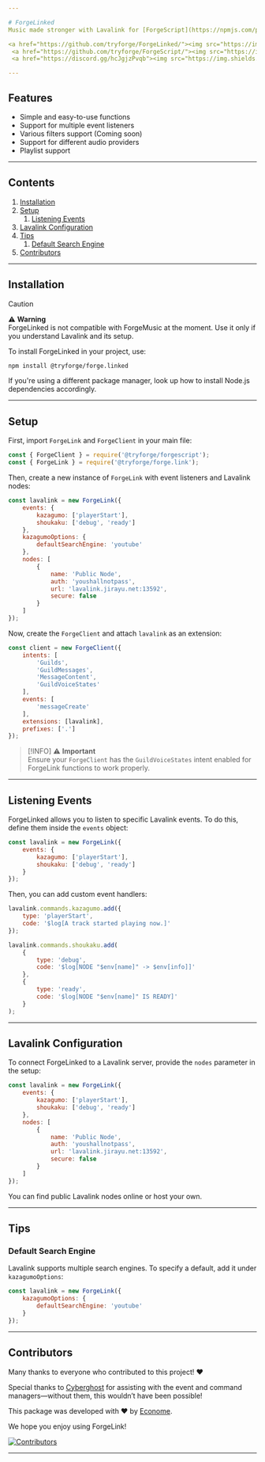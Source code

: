 ```yaml
---

# ForgeLinked  
Music made stronger with Lavalink for [ForgeScript](https://npmjs.com/package/@tryforge/forgescript).  

<a href="https://github.com/tryforge/ForgeLinked/"><img src="https://img.shields.io/github/package-json/v/tryforge/ForgeLinked/main?label=@tryforge/forge.linked&color=5c16d4" alt="@tryforge/forge.linked"></a>
 <a href="https://github.com/tryforge/ForgeScript/"><img src="https://img.shields.io/github/package-json/v/tryforge/ForgeScript/main?label=@tryforge/forgescript&color=5c16d4" alt="@tryforge/forgescript"></a>
 <a href="https://discord.gg/hcJgjzPvqb"><img src="https://img.shields.io/discord/739934735387721768?logo=discord" alt="Discord"></a>

---
```


## Features  
- Simple and easy-to-use functions  
- Support for multiple event listeners  
- Various filters support (Coming soon)  
- Support for different audio providers  
- Playlist support  

---

## Contents  
1. [Installation](#installation)  
2. [Setup](#setup)  
    1. [Listening Events](#listening-events)  
3. [Lavalink Configuration](#lavalink-configuration)  
4. [Tips](#tips)  
    1. [Default Search Engine](#default-search-engine)  
5. [Contributors](#contributors)  

---

## Installation  

> [!CAUTION]
> ⚠️ **Warning**  
> ForgeLinked is not compatible with ForgeMusic at the moment. Use it only if you understand Lavalink and its setup.  

To install ForgeLinked in your project, use:  

```bash
npm install @tryforge/forge.linked
```  

If you're using a different package manager, look up how to install Node.js dependencies accordingly.  

---

## Setup  

First, import `ForgeLink` and `ForgeClient` in your main file:  

```js
const { ForgeClient } = require('@tryforge/forgescript');
const { ForgeLink } = require('@tryforge/forge.link');
```  

Then, create a new instance of `ForgeLink` with event listeners and Lavalink nodes:  

```js
const lavalink = new ForgeLink({
    events: {
        kazagumo: ['playerStart'],
        shoukaku: ['debug', 'ready']
    },
    kazagumoOptions: {
        defaultSearchEngine: 'youtube'
    },
    nodes: [
        {
            name: 'Public Node',
            auth: 'youshallnotpass',
            url: 'lavalink.jirayu.net:13592',
            secure: false
        }
    ]
});
```  

Now, create the `ForgeClient` and attach `lavalink` as an extension:  

```js
const client = new ForgeClient({
    intents: [
        'Guilds',
        'GuildMessages',
        'MessageContent',
        'GuildVoiceStates'
    ],
    events: [
        'messageCreate'
    ],
    extensions: [lavalink],
    prefixes: ['.']
});
```  

>[!INFO]
> ⚠️ **Important**  
> Ensure your `ForgeClient` has the `GuildVoiceStates` intent enabled for ForgeLink functions to work properly.  

---

## Listening Events  

ForgeLinked allows you to listen to specific Lavalink events. To do this, define them inside the `events` object:  

```js
const lavalink = new ForgeLink({
    events: {
        kazagumo: ['playerStart'],
        shoukaku: ['debug', 'ready']
    }
});
```  

Then, you can add custom event handlers:  

```js
lavalink.commands.kazagumo.add({
    type: 'playerStart',
    code: '$log[A track started playing now.]'
});

lavalink.commands.shoukaku.add(
    {
        type: 'debug',
        code: '$log[NODE "$env[name]" -> $env[info]]'
    },
    {
        type: 'ready',
        code: '$log[NODE "$env[name]" IS READY]'
    }
);
```  

---

## Lavalink Configuration  

To connect ForgeLinked to a Lavalink server, provide the `nodes` parameter in the setup:  

```js
const lavalink = new ForgeLink({
    events: {
        kazagumo: ['playerStart'],
        shoukaku: ['debug', 'ready']
    },
    nodes: [
        {
            name: 'Public Node',
            auth: 'youshallnotpass',
            url: 'lavalink.jirayu.net:13592',
            secure: false
        }
    ]
});
```  

You can find public Lavalink nodes online or host your own.  

---

## Tips  

### Default Search Engine  

Lavalink supports multiple search engines. To specify a default, add it under `kazagumoOptions`:  

```js
const lavalink = new ForgeLink({
    kazagumoOptions: {
        defaultSearchEngine: 'youtube'
    }
});
```  

---

## Contributors  

Many thanks to everyone who contributed to this project! ❤️  

Special thanks to [Cyberghost](https://github.com/Cyberghxst) for assisting with the event and command managers—without them, this wouldn’t have been possible!  

This package was developed with ♥️ by [Econome](https://discord.com/users/838105973985771520).  

We hope you enjoy using ForgeLink!  

[![Contributors](https://contrib.rocks/image?repo=tryforge/ForgeLinked)](https://github.com/tryforge/ForgeLinked)  

---

